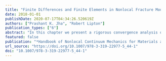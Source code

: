 ```yaml
---
title: "Finite Differences and Finite Elements in Nonlocal Fracture Modeling: A Priori Convergence Rates"
date: 2018-01-01
publishDate: 2020-07-17T04:34:26.520619Z
authors: ["Prashant K. Jha", "Robert Lipton"]
publication_types: ["6"]
abstract: "In this chapter we present a rigorous convergence analysis of finite difference and finite element approximation of nonlinear nonlocal models. In the previous chapter, we considered a differentiable version of the original bond-based model introduced in Silling (J Mech Phys Solids 48(1):175--209, 2000). There we showed, for a fixed horizon of nonlocal interaction 𝜖, that well-posed formulations of the model can be developed over Hölder spaces and Sobolev spaces. In this chapter we apply these formulations to show a priori convergence for the discrete finite difference and finite element methods. We show that the error made using the forward Euler in time and a finite difference (i.e., piecewise constant) discretization in space with time step $Δ$t and spatial discretization h is of the order of O(þinspace$Δ$tþinspace+þinspaceh∕𝜖2). For a central difference approximation in time and piecewise linear finite element approximation in space, the approximation error is of the order of O(þinspace$Δ$tþinspace+þinspaceh2∕𝜖2). We point out these are the first such error estimates for nonlinear nonlocal fracture formulations and are reported in Jha and Lipton (2017b Numerical analysis of nonlocal fracture models models in holder space. arXiv preprint arXiv:1701.02818. To appear in SIAM Journal on Numerical Analysis 2018) and Jha and Lipton (2017a, Finite element approximation of nonlocal fracture models. arXiv preprint arXiv:1710.07661). We then go on to prove the stability of the semi-discrete approximation and show that the energy of the discrete approximation is bounded in terms of work done by the body force and initial energy put into the system. We look forward to improvements and development of a posteriori error estimation in the coming years."
featured: false
publication: "*Handbook of Nonlocal Continuum Mechanics for Materials and Structures*"
url_source: "https://doi.org/10.1007/978-3-319-22977-5_44-1"
doi: "10.1007/978-3-319-22977-5_44-1"
---
```


